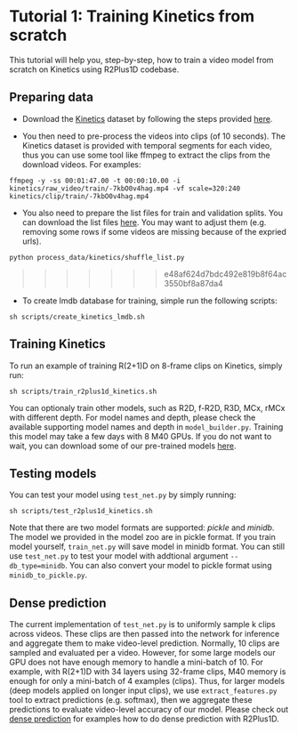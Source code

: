 # Tutorial 1: Training Kinetics from scratch

This tutorial will help you, step-by-step, how to train a video model from scratch on Kinetics using R2Plus1D codebase.

## Preparing data

* Download the [Kinetics](https://deepmind.com/research/open-source/open-source-datasets/kinetics/) dataset by following the steps provided [here](https://github.com/activitynet/ActivityNet/blob/master/Crawler/Kinetics/README.md).


* You then need to pre-process the videos into clips (of 10 seconds). The Kinetics dataset is provided with temporal segments for each video, thus you can use some tool like ffmpeg to extract the clips from the download videos. For examples:

```
ffmpeg -y -ss 00:01:47.00 -t 00:00:10.00 -i kinetics/raw_video/train/-7kbO0v4hag.mp4 -vf scale=320:240 kinetics/clip/train/-7kbO0v4hag.mp4
```

* You also need to prepare the list files for train and validation splits. You can download the list files [here](https://www.dropbox.com/s/fyz9fec72v7gbxj/list.tar.gz). You may want to adjust them (e.g. removing some rows if some videos are missing because of the expried urls).

```
python process_data/kinetics/shuffle_list.py
```
>>>>>>> e48af624d7bdc492e819b8f64ac3550bf8a87da4

* To create lmdb database for training, simple run the following scripts:
```
sh scripts/create_kinetics_lmdb.sh
```

## Training Kinetics

To run an example of training R(2+1)D on 8-frame clips on Kinetics, simply run:

```
sh scripts/train_r2plus1d_kinetics.sh
```

You can optionaly train other models, such as R2D, f-R2D, R3D, MCx, rMCx with different depth. For model names and depth, please check the available supporting model names and depth in `model_builder.py`.
Training this model may take a few days with 8 M40 GPUs. If you do not want to wait, you can download some of our pre-trained models [here](models.md).

## Testing models

You can test your model using `test_net.py` by simply running:

```
sh scripts/test_r2plus1d_kinetics.sh
```

Note that there are two model formats are supported: *pickle* and *minidb*. The model we provided in the model zoo are in pickle format. If you train model yourself, `train_net.py` will save model in minidb format. You can still use `test_net.py` to test your model with addtional argument `--db_type=minidb`. You can also convert your model to pickle format using `minidb_to_pickle.py`.

## Dense prediction
The current implementation of `test_net.py` is to uniformly sample k clips across videos. These clips are then passed into the network for inference and aggregate them to make video-level prediction. Normally, 10 clips are sampled and evaluated per a video. However, for some large models our GPU does not have enough memory to handle a mini-batch of 10. For example, with R(2+1)D with 34 layers using 32-frame clips, M40 memory is enough for only a mini-batch of 4 examples (clips). Thus, for larger models (deep models applied on longer input clips), we use `extract_features.py` tool to extract predictions (e.g. softmax), then we aggregate these predictions to evaluate video-level accuracy of our model. Please check out [dense prediction](dense_prediction.md) for examples how to do dense prediction with R2Plus1D.
